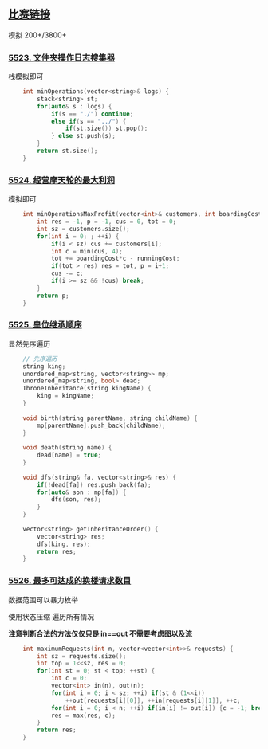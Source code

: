 ## [比赛链接](https://leetcode-cn.com/contest/weekly-contest-208/)

模拟 200+/3800+

### [5523. 文件夹操作日志搜集器](https://leetcode-cn.com/problems/crawler-log-folder/)

栈模拟即可

```c++
    int minOperations(vector<string>& logs) {
        stack<string> st;
        for(auto& s : logs) {
            if(s == "./") continue;
            else if(s == "../") {
                if(st.size()) st.pop();
            } else st.push(s);
        }
        return st.size();
    }
```


### [5524. 经营摩天轮的最大利润](https://leetcode-cn.com/problems/maximum-profit-of-operating-a-centennial-wheel/)

模拟即可

```c++
    int minOperationsMaxProfit(vector<int>& customers, int boardingCost, int runningCost) {
        int res = -1, p = -1, cus = 0, tot = 0;
        int sz = customers.size();
        for(int i = 0; ; ++i) {
            if(i < sz) cus += customers[i];
            int c = min(cus, 4);
            tot += boardingCost*c - runningCost;
            if(tot > res) res = tot, p = i+1;
            cus -= c;
            if(i >= sz && !cus) break;
        }
        return p; 
    }
```

### [5525. 皇位继承顺序](https://leetcode-cn.com/problems/throne-inheritance/)

显然先序遍历

```c++
    // 先序遍历
    string king;
    unordered_map<string, vector<string>> mp;
    unordered_map<string, bool> dead;
    ThroneInheritance(string kingName) {
        king = kingName;
    }
    
    void birth(string parentName, string childName) {
        mp[parentName].push_back(childName);
    }
    
    void death(string name) {
        dead[name] = true;
    }
    
    void dfs(string& fa, vector<string>& res) {
        if(!dead[fa]) res.push_back(fa);
        for(auto& son : mp[fa]) {
            dfs(son, res);
        }
    }
    
    vector<string> getInheritanceOrder() {
        vector<string> res;
        dfs(king, res);
        return res;
    }
```

### [5526. 最多可达成的换楼请求数目](https://leetcode-cn.com/problems/maximum-number-of-achievable-transfer-requests/)

数据范围可以暴力枚举

使用状态压缩 遍历所有情况

**注意判断合法的方法仅仅只是 in==out 不需要考虑图以及流**

```c++
    int maximumRequests(int n, vector<vector<int>>& requests) {
        int sz = requests.size();
        int top = 1<<sz, res = 0;
        for(int st = 0; st < top; ++st) {
            int c = 0;
            vector<int> in(n), out(n);
            for(int i = 0; i < sz; ++i) if(st & (1<<i))
                ++out[requests[i][0]], ++in[requests[i][1]], ++c;
            for(int i = 0; i < n; ++i) if(in[i] != out[i]) {c = -1; break;}
            res = max(res, c);
        }
        return res;
    }
```
